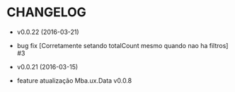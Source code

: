 CHANGELOG
===================

* v0.0.22 (2016-03-21)

 * bug fix [Corretamente setando totalCount mesmo quando nao ha filtros] #3

* v0.0.21 (2016-03-15)

 * feature atualização Mba.ux.Data v0.0.8